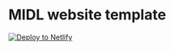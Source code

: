 # MIDL website template

[![Deploy to Netlify](https://www.netlify.com/img/deploy/button.svg)](https://app.netlify.com/start/deploy?repository=https://github.com/nlessmann/midl-website-template)